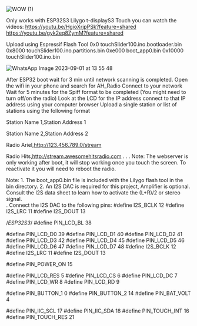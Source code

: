
![WOW (1)](https://github.com/Arielhh/ESP32-Radio-Internet/assets/4849568/c3e2c1ed-ae2e-4ef1-8c4e-736ea6311608)




Only works with ESP32S3 Lilygo t-displayS3 Touch
you can watch the videos:
https://youtu.be/HgioXrjpPSk?feature=shared
https://youtu.be/gyk2eq8ZymM?feature=shared

Upload using Espressif Flash Tool
0x0 touchSlider100.ino.bootloader.bin
0x8000 touchSlider100.ino.partitions.bin
0xe000 boot_app0.bin
0x10000 touchSlider100.ino.bin


![WhatsApp Image 2023-09-01 at 13 55 48](https://github.com/Arielhh/ESP32-Radio-Internet/assets/4849568/db2f634a-4fb8-4936-bf85-d655123cbe20)

After ESP32 boot wait for 3 min until network scanning is completed.
Open the wifi in your phone and search for AH_Radio
Connect to your network
Wait for 5 minutes for the Spiff format to be completed
(You might need to turn off/on the radio) Look at the LCD for the IP address
connect to that IP address using your computer browser
Upload a single station or list of stations using the following format

Station Name 1,Station Address 1

Station Name 2,Station Address 2

Radio Ariel,http://123.456.789.0/stream

Radio Hits,http://stream.awesomehitsradio.com
.
.
.
Note: The webserver is only working after boot, 
it will stop working once you touch the screen. 
To reactivate it you will need to reboot the radio.

Note: 1. The boot_app0.bin file is included with the Lilygo flash tool in the bin directory.
      2. An I2S DAC is required for this project, Amplifier is optional.  Consult the I2S data sheet to learn how to activate the (L+R)/2 or stereo signal.  
.
Connect the I2S DAC to the following pins:
#define I2S_BCLK 12
#define I2S_LRC 11
#define I2S_DOUT 13


/*ESP32S3*/
#define PIN_LCD_BL 38

#define PIN_LCD_D0 39
#define PIN_LCD_D1 40
#define PIN_LCD_D2 41
#define PIN_LCD_D3 42
#define PIN_LCD_D4 45
#define PIN_LCD_D5 46
#define PIN_LCD_D6 47
#define PIN_LCD_D7 48
#define I2S_BCLK 12
#define I2S_LRC 11
#define I2S_DOUT 13

#define PIN_POWER_ON 15

#define PIN_LCD_RES 5
#define PIN_LCD_CS 6
#define PIN_LCD_DC 7
#define PIN_LCD_WR 8
#define PIN_LCD_RD 9

#define PIN_BUTTON_1 0
#define PIN_BUTTON_2 14
#define PIN_BAT_VOLT 4

#define PIN_IIC_SCL 17
#define PIN_IIC_SDA 18
#define PIN_TOUCH_INT 16
#define PIN_TOUCH_RES 21


      
